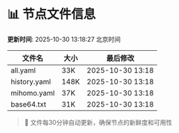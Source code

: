 # 📊 节点文件信息

**更新时间**: 2025-10-30 13:18:27 北京时间

| 文件名 | 大小 | 最后修改 |
|--------|------|----------|
| all.yaml | 33K | 2025-10-30 13:18 |
| history.yaml | 148K | 2025-10-30 13:18 |
| mihomo.yaml | 37K | 2025-10-30 13:18 |
| base64.txt | 31K | 2025-10-30 13:18 |

> 🔄 文件每30分钟自动更新，确保节点的新鲜度和可用性
